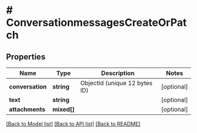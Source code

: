 # # ConversationmessagesCreateOrPatch

## Properties

Name | Type | Description | Notes
------------ | ------------- | ------------- | -------------
**conversation** | **string** | ObjectId (unique 12 bytes ID) | [optional]
**text** | **string** |  | [optional]
**attachments** | **mixed[]** |  | [optional]

[[Back to Model list]](../../README.md#models) [[Back to API list]](../../README.md#endpoints) [[Back to README]](../../README.md)
